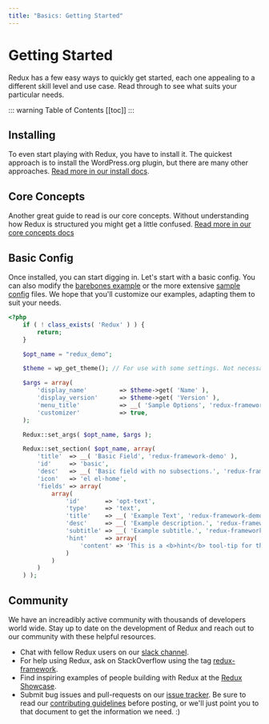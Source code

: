 ```yaml
---
title: "Basics: Getting Started" 
---
```


# Getting Started

Redux has a few easy ways to quickly get started, each one appealing to a different skill level and use case. Read 
through to see what suits your particular needs.

::: warning Table of Contents
[[toc]]
:::

## Installing
To even start playing with Redux, you have to install it. The quickest approach is to install the WordPress.org plugin,
but there are many other approaches. [Read more in our install docs](basics-install.md).

## Core Concepts
Another great guide to read is our core concepts. Without understanding how Redux is structured you might get a little
confused. [Read more in our core concepts docs](basics-core-concepts.md)

## Basic Config

Once installed, you can start digging in. Let's start with a basic config. You can also modify the [barebones example](https://github.com/reduxframework/redux-framework/blob/master/sample/barebones-config.php)
or the more extensive [sample config](https://github.com/reduxframework/redux-framework/blob/master/sample/sample-config.php) 
files. We hope that you'll customize our examples, adapting them to suit your needs.

```php
<?php
    if ( ! class_exists( 'Redux' ) ) {
        return;
    }

    $opt_name = "redux_demo";

    $theme = wp_get_theme(); // For use with some settings. Not necessary.

    $args = array(
        'display_name'         => $theme->get( 'Name' ),
        'display_version'      => $theme->get( 'Version' ),
        'menu_title'           => __( 'Sample Options', 'redux-framework-demo' ),
        'customizer'           => true,
    );

    Redux::set_args( $opt_name, $args );

    Redux::set_section( $opt_name, array(
        'title'  => __( 'Basic Field', 'redux-framework-demo' ),
        'id'     => 'basic',
        'desc'   => __( 'Basic field with no subsections.', 'redux-framework-demo' ),
        'icon'   => 'el el-home',
        'fields' => array(
            array(
                'id'       => 'opt-text',
                'type'     => 'text',
                'title'    => __( 'Example Text', 'redux-framework-demo' ),
                'desc'     => __( 'Example description.', 'redux-framework-demo' ),
                'subtitle' => __( 'Example subtitle.', 'redux-framework-demo' ),
                'hint'     => array(
                    'content' => 'This is a <b>hint</b> tool-tip for the text field.<br/><br/>Add any HTML based text you like here.',
                )
            )
        )
    ) );
```

## Community

We have an increadibly active community with thousands of developers world wide. Stay up to date on the development of 
Redux and reach out to our community with these helpful resources.

- Chat with fellow Redux users on our [slack channel](http://slack.redux.io/).
- For help using Redux, ask on StackOverflow using the tag [redux-framework](https://stackoverflow.com/search?q=%23redux-framework).
- Find inspiring examples of people building with Redux at the [Redux Showcase](https://redux.io/showcase/envato-market/).
- Submit bug issues and pull-requests on our [issue tracker](https://github.com/reduxframework/redux-framework/issues). Be sure to read our [contributing guidelines](https://github.com/reduxframework/redux-framework/blob/master/CONTRIBUTING.md) before posting, or we'll just point you to that document to get the information we need. :)
